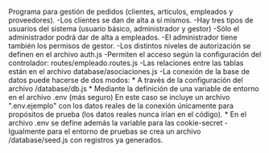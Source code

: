 Programa para gestión de pedidos (clientes, artículos, empleados y proveedores).
-Los clientes se dan de alta a sí mismos. 
-Hay tres tipos de usuarios del sistema (usuario básico, administrador y gestor)
-Sólo el administrador podrá dar de alta a empleados. 
-El administrador tiene también los permisos de gestor.
-Los distintos niveles de autorización se definen en el archivo auth.js
-Permiten el acceso según la configuración del controlador: routes/empleado.routes.js
-Las relaciones entre las tablas están en el archivo database/asociaciones.js
-La conexión de la base de datos puede hacerse de dos modos:
        * A través de la configuración del archivo /database/db.js
        * Mediante la definición de una variable de entorno en el archivo .env (más seguro)
        En este caso se incluye un archivo ".env.ejemplo" con los datos reales de la conexión únicamente
        para propósitos de prueba (los datos reales nunca irían en el código).
        * En el archivo .env se define además la variable para  las cookie-secret
-Igualmente para el entorno de pruebas se crea un archivo /database/seed.js con registros ya generados.
